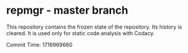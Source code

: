 # repmgr - master branch

This repository contains the frozen state of the repository.
Its history is cleared. It is used only for static code
analysis with Codacy.

Commit Time: 1716969660